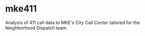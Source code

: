 # mke411
Analysis of 411 call data to MKE's City Call Center tailored for the Neighborhood Dispatch team.
